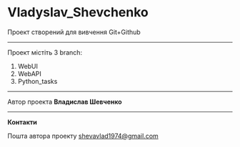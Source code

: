 # Vladyslav_Shevchenko
 Проект створений для вивчення Git+Github
  ___________
 
 Проект містіть 3 branch:
  1. WebUI
  2. WebAPI
  3. Python_tasks
  ___________
 Автор проекта __Владислав Шевченко__
  ___________
 __Контакти__
 
  Пошта автора проекту [shevavlad1974@gmail.com](shevavlad1974@gmail.com)
 
